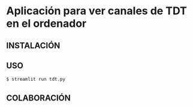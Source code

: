 # Aplicación para ver canales de TDT en el ordenador

## INSTALACIÓN


## USO

```bash
$ streamlit run tdt.py
```

## COLABORACIÓN

